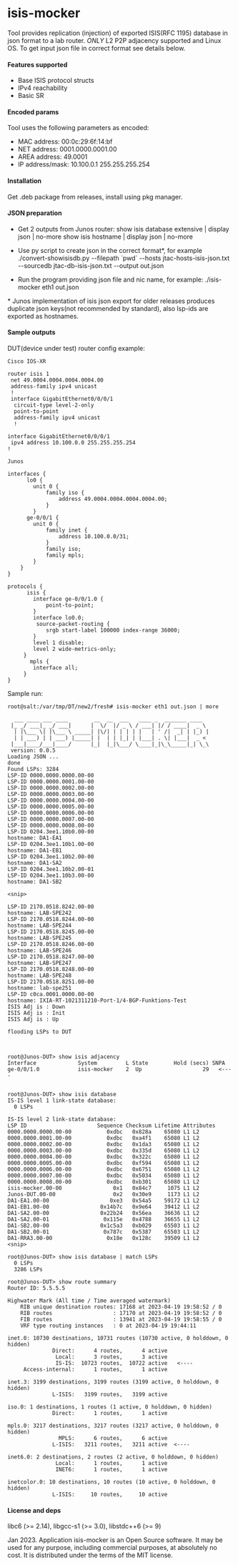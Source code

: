 # isis-mocker

Tool provides replication (injection) of exported ISIS(RFC 1195) database in json format to a lab router.
_ONLY_ L2 P2P adjacency supported and Linux OS. To get input json file in correct format see details below.

#### Features supported
* Base ISIS protocol structs
* IPv4 reachability
* Basic SR


#### Encoded params
Tool uses the following parameters as encoded:

* MAC address: 00:0c:29:6f:14:bf
* NET address: 0001.0000.0001.00
* AREA address: 49.0001
* IP address/mask: 10.100.0.1 255.255.255.254

#### Installation
Get .deb package from releases, install using pkg manager.


#### JSON preparation
* Get 2 outputs from Junos router:
    show isis database extensive | display json | no-more
    show isis hostname | display json | no-more

*  Use py script to create json in the correct format*, for example
   ./convert-showisisdb.py --filepath \`pwd\` --hosts jtac-hosts-isis-json.txt --sourcedb jtac-db-isis-json.txt --output out.json

*  Run the program providing json file and nic name, for example:
   ./isis-mocker eth1 out.json

\* Junos implementation of isis json export for older releases produces duplicate json keys(not recommended by standard), also lsp-ids are exported as hostnames.


#### Sample outputs
DUT(device under test) router config example:
```
Cisco IOS-XR

router isis 1
 net 49.0004.0004.0004.0004.00
 address-family ipv4 unicast
 !
 interface GigabitEthernet0/0/0/1
  circuit-type level-2-only
  point-to-point
  address-family ipv4 unicast
  !

interface GigabitEthernet0/0/0/1
 ipv4 address 10.100.0.0 255.255.255.254
!

Junos

interfaces {
      lo0 {
        unit 0 {
            family iso {
                address 49.0004.0004.0004.0004.00;
            }
        }
      ge-0/0/1 {
        unit 0 {
            family inet {
                address 10.100.0.0/31;
            }
            family iso;
            family mpls;
        }
    }
}

protocols {
      isis {
        interface ge-0/0/1.0 {
            point-to-point;
        }
        interface lo0.0;
         source-packet-routing {
            srgb start-label 100000 index-range 36000;
        }
        level 1 disable;
        level 2 wide-metrics-only;
     }
       mpls {
        interface all;
     }
}
```

Sample run:
```
root@salt:/var/tmp/DT/new2/fresh# isis-mocker eth1 out.json | more

  ___ ____ ___ ____        __  __  ___   ____ _  _______ ____
 |_ _/ ___|_ _/ ___|      |  \/  |/ _ \ / ___| |/ / ____|  _ \
  | |\___ \| |\___ \ _____| |\/| | | | | |   | ' /|  _| | |_) |
  | | ___) | | ___) |_____| |  | | |_| | |___| . \| |___|  _ <
 |___|____/___|____/      |_|  |_|\___/ \____|_|\_\_____|_| \_\
 version: 0.0.5
Loading JSON ...
done
Found LSPs: 3284
LSP-ID 0000.0000.0000.00-00
LSP-ID 0000.0000.0001.00-00
LSP-ID 0000.0000.0002.00-00
LSP-ID 0000.0000.0003.00-00
LSP-ID 0000.0000.0004.00-00
LSP-ID 0000.0000.0005.00-00
LSP-ID 0000.0000.0006.00-00
LSP-ID 0000.0000.0007.00-00
LSP-ID 0000.0000.0008.00-00
LSP-ID 0204.3ee1.10b0.00-00
hostname: DA1-EA1
LSP-ID 0204.3ee1.10b1.00-00
hostname: DA1-EB1
LSP-ID 0204.3ee1.10b2.00-00
hostname: DA1-SA2
LSP-ID 0204.3ee1.10b2.00-01
LSP-ID 0204.3ee1.10b3.00-00
hostname: DA1-SB2

<snip>

LSP-ID 2170.0518.8242.00-00
hostname: LAB-SPE242
LSP-ID 2170.0518.8244.00-00
hostname: LAB-SPE244
LSP-ID 2170.0518.8245.00-00
hostname: LAB-SPE245
LSP-ID 2170.0518.8246.00-00
hostname: LAB-SPE246
LSP-ID 2170.0518.8247.00-00
hostname: LAB-SPE247
LSP-ID 2170.0518.8248.00-00
hostname: LAB-SPE248
LSP-ID 2170.0518.8251.00-00
hostname: lab-spe251
LSP-ID c0ca.0001.0000.00-00
hostname: IXIA-RT-1021311210-Port-1/4-BGP-Funktions-Test
ISIS Adj is : Down
ISIS Adj is : Init
ISIS Adj is : Up

flooding LSPs to DUT



root@Junos-DUT> show isis adjacency
Interface             System         L State        Hold (secs) SNPA
ge-0/0/1.0            isis-mocker    2  Up                   29   <----


root@Junos-DUT> show isis database
IS-IS level 1 link-state database:
  0 LSPs

IS-IS level 2 link-state database:
LSP ID                      Sequence Checksum Lifetime Attributes
0000.0000.0000.00-00           0xdbc   0x828a    65080 L1 L2
0000.0000.0001.00-00           0xdbc   0xa4f1    65080 L1 L2
0000.0000.0002.00-00           0xdbc   0x1da3    65080 L1 L2
0000.0000.0003.00-00           0xdbc   0x335d    65080 L1 L2
0000.0000.0004.00-00           0xdbc   0x322c    65080 L1 L2
0000.0000.0005.00-00           0xdbc   0xf594    65080 L1 L2
0000.0000.0006.00-00           0xdbc   0x6751    65080 L1 L2
0000.0000.0007.00-00           0xdbc   0x5034    65080 L1 L2
0000.0000.0008.00-00           0xdbc   0xb301    65080 L1 L2
isis-mocker.00-00                0x1   0x84c7     1075 L1 L2
Junos-DUT.00-00                  0x2   0x30e9     1173 L1 L2
DA1-EA1.00-00                   0xe3   0x54a5    59172 L1 L2
DA1-EB1.00-00                0x14b7c   0x9e64    39412 L1 L2
DA1-SA2.00-00                0x22b24   0x56ea    36636 L1 L2
DA1-SA2.00-01                 0x115e   0x4788    36655 L1 L2
DA1-SB2.00-00                0x1c5a3   0xb029    65503 L1 L2
DA1-SB2.00-01                 0x787c   0x5387    65503 L1 L2
DA1-RRA3.00-00                 0x18e   0x128c    39509 L1 L2
<snip>

root@Junos-DUT> show isis database | match LSPs
  0 LSPs
  3286 LSPs

root@Junos-DUT> show route summary
Router ID: 5.5.5.5

Highwater Mark (All time / Time averaged watermark)
    RIB unique destination routes: 17168 at 2023-04-19 19:58:52 / 0
    RIB routes                   : 17170 at 2023-04-19 19:58:52 / 0
    FIB routes                   : 13941 at 2023-04-19 19:58:55 / 0
    VRF type routing instances   : 0 at 2023-04-19 19:44:11

inet.0: 10730 destinations, 10731 routes (10730 active, 0 holddown, 0 hidden)
              Direct:      4 routes,      4 active
               Local:      3 routes,      3 active
               IS-IS:  10723 routes,  10722 active   <----
     Access-internal:      1 routes,      1 active

inet.3: 3199 destinations, 3199 routes (3199 active, 0 holddown, 0 hidden)
              L-ISIS:   3199 routes,   3199 active

iso.0: 1 destinations, 1 routes (1 active, 0 holddown, 0 hidden)
              Direct:      1 routes,      1 active

mpls.0: 3217 destinations, 3217 routes (3217 active, 0 holddown, 0 hidden)
                MPLS:      6 routes,      6 active
              L-ISIS:   3211 routes,   3211 active  <----

inet6.0: 2 destinations, 2 routes (2 active, 0 holddown, 0 hidden)
               Local:      1 routes,      1 active
               INET6:      1 routes,      1 active

inetcolor.0: 10 destinations, 10 routes (10 active, 0 holddown, 0 hidden)
              L-ISIS:     10 routes,     10 active

```


#### License and deps

libc6 (>= 2.14), libgcc-s1 (>= 3.0), libstdc++6 (>= 9)

Jan 2023. Application isis-mocker is an Open Source software. It may be used for any purpose, including commercial purposes,
at absolutely no cost. It is distributed under the terms of the MIT license.
